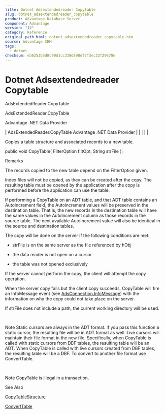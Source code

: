 ```yaml
---
title: Dotnet Adsextendedreader Copytable
slug: dotnet_adsextendedreader_copytable
product: Advantage Database Server
component: Advantage
version: "12"
category: Reference
original_path_html: dotnet_adsextendedreader_copytable.htm
source: Advantage CHM
tags:
  - dotnet
checksum: eb6253b5d8c90d1cc338d898df7f3ec32f29678e
---
```


# Dotnet Adsextendedreader Copytable

AdsExtendedReader.CopyTable

AdsExtendedReader.CopyTable

Advantage .NET Data Provider

| AdsExtendedReader.CopyTable  Advantage .NET Data Provider |  |  |  |  |

Copies a table structure and associated records to a new table.

public void CopyTable( FilterOption filtOpt, String strFile );

Remarks

The records copied to the new table depend on the FilterOption given.

Index files will not be copied, as they can be created after the copy. The resulting table must be opened by the application after the copy is performed before the application can use the table.

If performing a CopyTable on an ADT table, and that ADT table contains an AutoIncrement field, the AutoIncrement values will be preserved in the destination table. That is, the new records in the destination table will have the same values in the AutoIncrement column as those records in the source table. The next available AutoIncrement value will also be identical in the source and destination tables.

The copy will be done on the server if the following conditions are met:

- strFile is on the same server as the file referenced by hObj

- the data reader is not open on a cursor

- the table was not opened exclusively

If the server cannot perform the copy, the client will attempt the copy operation.

When the server copy fails but the client copy succeeds, CopyTable will fire an InfoMessage event (see [AdsConnection.InfoMessage](dotnet_adsconnection_infomessage.md)) with the information on why the copy could not take place on the server.

If strFile does not include a path, the current working directory will be used.

 

Note Static cursors are always in the ADT format. If you pass this function a static cursor, the resulting file will be in ADT format as well. Live cursors will maintain their file format in the new file. Specifically, when CopyTable is called with static cursors from DBF tables, the resulting table will be an ADT. When CopyTable is called with live cursors created from DBF tables, the resulting table will be a DBF. To convert to another file format use ConvertTable.

 

Note CopyTable is illegal in a transaction.

See Also

[CopyTableStructure](dotnet_adsextendedreader_copytablestructure.md)

[ConvertTable](dotnet_adsextendedreader_converttable.md)
